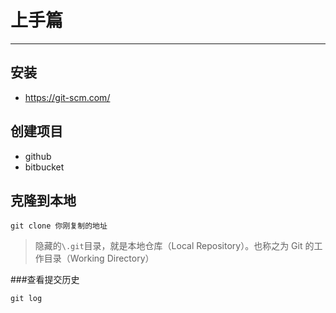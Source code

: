 # 上手篇
---

## 安装

- https://git-scm.com/

## 创建项目

- github
- bitbucket

## 克隆到本地

```
git clone 你刚复制的地址
```

> 隐藏的`\.git`目录，就是本地仓库（Local Repository）。也称之为 Git 的工作目录（Working Directory）

###查看提交历史

```
git log
```